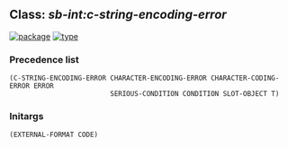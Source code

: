 ## Class: ***sb-int:c-string-encoding-error***
[![package](https://img.shields.io/badge/Package-SB--INT-5f9ea0.svg?style=social&colorA=999999)](../) [![type](https://img.shields.io/badge/Type-Class-5f9ea0.svg?style=social&colorA=999999)](../#class) 
### Precedence list
```
(C-STRING-ENCODING-ERROR CHARACTER-ENCODING-ERROR CHARACTER-CODING-ERROR ERROR
                         SERIOUS-CONDITION CONDITION SLOT-OBJECT T)
```
### Initargs
```
(EXTERNAL-FORMAT CODE)
```
